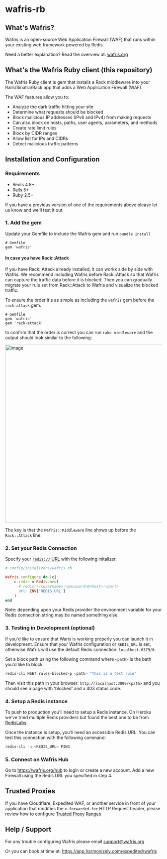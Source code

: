 # wafris-rb

## What's Wafris?
Wafris is an open-source Web Application Firewall (WAF) that runs within your existing web framework powered by Redis.

Need a better explanation? Read the overview at: [wafris.org](https://wafris.org)

## What's the Wafris Ruby client (this repository)

The Wafris Ruby client is gem that installs a Rack middleware into your Rails/Sinatra/Rack app that adds a Web Application Firewall (WAF).

The WAF features allow you to:

- Analyze the dark traffic hitting your site
- Determine what requests should be blocked
- Block malicious IP addresses (IPv6 and IPv4) from making requests
- Can also block on hosts, paths, user agents, parameters, and methods
- Create rate limit rules
- Block by CIDR ranges
- Allow list for IPs and CIDRs
- Detect malicious traffic patterns

## Installation and Configuration

### Requirements
- Redis 4.8+
- Rails 5+
- Ruby 2.5+

If you have a previous version of one of the requirements above please let us know and we'll test it out.

### 1. Add the gem

Update your Gemfile to include the Wafris gem and run `bundle install`

```
# Gemfile
gem 'wafris'
```

#### In case you have Rack::Attack

If you have Rack::Attack already installed, it can workk side by side with Wafris. We recommend including Wafris before Rack::Attack so that Wafris can capture the traffic data before it is blocked.
Then you can gradually migrate your rule set from Rack::Attack to Wafris and visualize the blocked traffic.

To ensure the order it's as simple as including the `wafris` gem before the `rack-attack` gem.

```
# Gemfile
gem 'wafris'
gem 'rack-attack'
```

to confirm that the order is correct you can run `rake middleware` and the output should look similar to the following:

<img width="573" alt="image" src="https://github.com/Wafris/wafris-rb/assets/155443/2dd9f5dc-58e6-40c2-96b6-f7b97267a039">

The key is that the `Wafris::Middleware` line shows up before the `Rack::Attack` line.

### 2. Set your Redis Connection

Specify your [`redis://` URL][redis-url] with the following initalizer.

```ruby
# config/initalizers/wafris.rb

Wafris.configure do |c|
    c.redis = Redis.new(
      # redis://<username>:<password>@<host>:<port>
      url: ENV['REDIS_URL']
    )
end
```

Note: depending upon your Redis provider the environment variable for your Redis connection string may be named something else.

### 3. Testing in Development (optional)

If you'd like to ensure that Waris is working properly you can launch it in development. Ensure that your Wafris configuration
or `REDIS_URL` is set, otherwise Wafris will use the default Redis connection: `localhost:6379/0`.

Set a block path using the following command where `<path>` is the bath you'd like to block:

```sh
redis-cli HSET rules-blocked-p <path> "This is a test rule"
```

Then visit this path in your browser: `http://localhost:3000/<path>` and you should see a page with
'blocked' and a 403 status code.

### 4. Setup a Redis instance

To push to production you'll need to setup a Redis instance. On Heroku we've tried multiple Redis providers but found the best one to be from [RedisLabs](https://redislabs.com/).

Once the instance is setup, you'll need an accessible Redis URL. You can test this connection with the following command:

```sh
redis-cli -u <REDIS_URL> PING
```

### 5. Connect on Wafris Hub

Go to https://wafris.org/hub to login or create a new account. Add a new Firewall using the Redis URL you specified in step 4.


## Trusted Proxies

If you have Cloudflare, Expedited WAF, or another service in front of your application that modifies the `x-forwarded-for` HTTP Request header, please review how to configure [Trusted Proxy Ranges](docs/trusted-proxies.md)

## Help / Support

For any trouble configuring Wafris please email [support@wafris.org](mailto:support@wafris.org)

Or you can book at time at: https://app.harmonizely.com/expedited/wafris

<img src='https://uptimer.expeditedsecurity.com/wafris-rb' width='0' height='0'>

[redis-url]:         https://www.iana.org/assignments/uri-schemes/prov/redis
